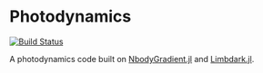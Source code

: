 # Photodynamics

[comment]: <[![Stable](https://img.shields.io/badge/docs-stable-blue.svg)](https://langfzac.github.io/Photodynamics.jl/stable)>
[comment]: <[![Dev](https://img.shields.io/badge/docs-dev-blue.svg)](https://langfzac.github.io/Photodynamics.jl/dev)>
[![Build Status](https://github.com/langfzac/Photodynamics.jl/workflows/CI/badge.svg)](https://github.com/langfzac/Photodynamics.jl/actions)

A photodynamics code built on [NbodyGradient.jl](https://github.com/ericagol/NbodyGradient.jl) and [Limbdark.jl](https://github.com/rodluger/limbdark.jl).